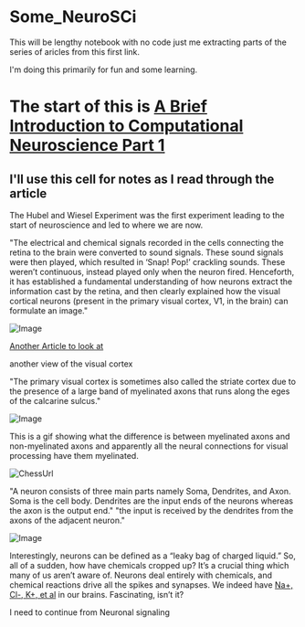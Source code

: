 # Some_NeuroSCi
This will be lengthy notebook with no code just me extracting parts of the series of aricles from this first link.

I'm doing this primarily for fun and some learning. 

# The start of this is [A Brief Introduction to Computational Neuroscience Part 1](https://towardsdatascience.com/a-brief-introduction-to-computational-neuroscience-part-1-42171791f613)

## I'll use this cell for notes as I read through the article

The Hubel and Wiesel Experiment was the first experiment leading to the start of neuroscience and led to where we are now. 

"The electrical and chemical signals recorded in the cells connecting the retina to the brain were converted to sound signals. These sound signals were then played, which resulted in ‘Snap! Pop!’ crackling sounds. These weren’t continuous, instead played only when the neuron fired. Henceforth, it has established a fundamental understanding of how neurons extract the information cast by the retina, and then clearly explained how the visual cortical neurons (present in the primary visual cortex, V1, in the brain) can formulate an image."

![Image](https://webvision.med.utah.edu/imageswv/capas-cortex.jpg)

[Another Article to look at](https://www.researchgate.net/figure/Primary-visual-cortex-V1-neurons-receive-diverse-inputs-a-A-V1-neuron-can-receive_fig2_235333200)

another view of the visual cortex

"The primary visual cortex is sometimes also called the striate cortex due to the presence of a large band of myelinated axons that runs along the eges of the calcarine sulcus."

![Image](https://www.cns.nyu.edu/~david/courses/perception/lecturenotes/V1/LGN-V1-slides/Slide10.jpg)

This is a gif showing what the difference is between myelinated axons and non-myelinated axons and apparently all the neural connections for visual processing have them myelinated. 

![ChessUrl](https://upload.wikimedia.org/wikipedia/commons/thumb/4/48/Saltatory_Conduction.gif/220px-Saltatory_Conduction.gif)


"A neuron consists of three main parts namely Soma, Dendrites, and Axon. Soma is the cell body. Dendrites are the input ends of the neurons whereas the axon is the output end." "the input is received by the dendrites from the axons of the adjacent neuron."

![Image](https://miro.medium.com/max/770/1*jnx3L4mcwNcWiVwPuTWdDg.jpeg)

Interestingly, neurons can be defined as a “leaky bag of charged liquid.” So, all of a sudden, how have chemicals cropped up? It’s a crucial thing which many of us aren’t aware of. Neurons deal entirely with chemicals, and chemical reactions drive all the spikes and synapses. We indeed have [Na+, Cl-, K+, et al](https://www.frontiersin.org/articles/10.3389/fcell.2019.00058/full) in our brains. Fascinating, isn’t it?


I need to continue from Neuronal signaling


```python

```
